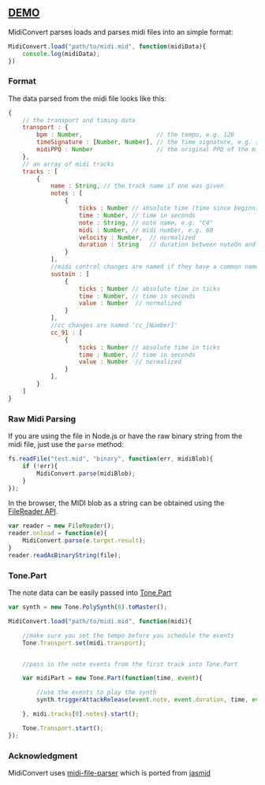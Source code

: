 ## [DEMO](http://tonejs.github.io/MidiConvert/)

MidiConvert parses loads and parses midi files into an simple format:


```javascript
MidiConvert.load("path/to/midi.mid", function(midiData){
	console.log(midiData);
})
```

### Format

The data parsed from the midi file looks like this:

```javascript
{
	// the transport and timing data
	transport : {
		bpm : Number,                     // the tempo, e.g. 120
		timeSignature : [Number, Number], // the time signature, e.g. [4, 4],
		midiPPQ : Number                  // the original PPQ of the midi file
	},
	// an array of midi tracks
	tracks : [
		{
			name : String, // the track name if one was given
			notes : [
				{
					ticks : Number // absolute time (time since beginning) in ticks
					time : Number, // time in seconds
					note : String, // note name, e.g. "C4"
					midi : Number, // midi number, e.g. 60
					velocity : Number,  // normalized
					duration : String   // duration between noteOn and noteOff
				}
			],
			//midi control changes are named if they have a common name
			sustain : [
				{
					ticks : Number // absolute time in ticks
					time : Number, // time in seconds
					value : Number  // normalized
				}
			],
			//cc changes are named 'cc_[Number]'
			cc_91 : [
				{
					ticks : Number // absolute time in ticks
					time : Number, // time in seconds
					value : Number  // normalized
				}
			],
		}
	]
}
```

### Raw Midi Parsing

If you are using the file in Node.js or have the raw binary string from the midi file, just use the `parse` method:

```javascript
fs.readFile("test.mid", "binary", function(err, midiBlob){
	if (!err){
		MidiConvert.parse(midiBlob);
	}
});
```

In the browser, the MIDI blob as a string can be obtained using the [FileReader API](https://developer.mozilla.org/en-US/docs/Web/API/FileReader). 

```javascript
var reader = new FileReader();
reader.onload = function(e){
	MidiConvert.parse(e.target.result);
}
reader.readAsBinaryString(file);
```

### Tone.Part

The note data can be easily passed into [Tone.Part](http://tonejs.github.io/docs/#Part)

```javascript
var synth = new Tone.PolySynth(8).toMaster();

MidiConvert.load("path/to/midi.mid", function(midi){

	//make sure you set the tempo before you schedule the events
	Tone.Transport.set(midi.transport);


	//pass in the note events from the first track into Tone.Part

	var midiPart = new Tone.Part(function(time, event){

		//use the events to play the synth
		synth.triggerAttackRelease(event.note, event.duration, time, event.velocity);

	}, midi.tracks[0].notes).start();

	Tone.Transport.start();
});
```

### Acknowledgment

MidiConvert uses [midi-file-parser](https://github.com/NHQ/midi-file-parser) which is ported from [jasmid](https://github.com/gasman/jasmid)
